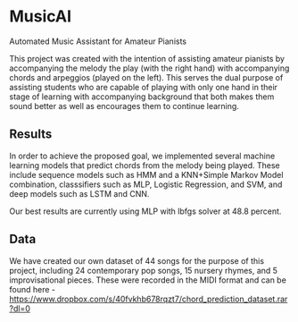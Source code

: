 # MusicAI
Automated Music Assistant for Amateur Pianists

This project was created with the intention of assisting amateur pianists by accompanying the melody the play (with the right hand) with accompanying chords and arpeggios (played on the left). This serves the dual purpose of assisting students who are capable of playing with only one hand in their stage of learning with accompanying background that both makes them sound better as well as encourages them to continue learning.

## Results

In order to achieve the proposed goal, we implemented several machine learning models that predict chords from the melody being played. These include sequence models such as HMM and a KNN+Simple Markov Model combination, classsifiers such as MLP, Logistic Regression, and SVM, and deep models such as LSTM and CNN.

Our best results are currently using MLP with lbfgs solver at 48.8 percent.

## Data
We have created our own dataset of 44 songs for the purpose of this project, including 24 contemporary pop songs, 15 nursery rhymes, and 5 improvisational pieces. These were recorded in the MIDI format and can be found here - https://www.dropbox.com/s/40fvkhb678rqzt7/chord_prediction_dataset.rar?dl=0
